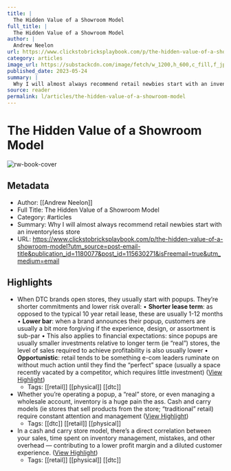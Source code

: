```yaml
---
title: |
  The Hidden Value of a Showroom Model
full_title: |
  The Hidden Value of a Showroom Model
author: |
  Andrew Neelon
url: https://www.clickstobricksplaybook.com/p/the-hidden-value-of-a-showroom-model?utm_source=post-email-title&publication_id=1180077&post_id=115630271&isFreemail=true&utm_medium=email
category: articles
image_url: https://substackcdn.com/image/fetch/w_1200,h_600,c_fill,f_jpg,q_auto:good,fl_progressive:steep,g_auto/https%3A%2F%2Fsubstack-post-media.s3.amazonaws.com%2Fpublic%2Fimages%2F3cd99e31-f5d4-4952-809c-e1883968c086_1200x800.webp
published_date: 2023-05-24
summary: |
  Why I will almost always recommend retail newbies start with an inventoryless store
source: reader
permalink: l/articles/the-hidden-value-of-a-showroom-model
---
```

# The Hidden Value of a Showroom Model

![rw-book-cover](https://substackcdn.com/image/fetch/w_1200,h_600,c_fill,f_jpg,q_auto:good,fl_progressive:steep,g_auto/https%3A%2F%2Fsubstack-post-media.s3.amazonaws.com%2Fpublic%2Fimages%2F3cd99e31-f5d4-4952-809c-e1883968c086_1200x800.webp)

## Metadata
- Author: [[Andrew Neelon]]
- Full Title: The Hidden Value of a Showroom Model
- Category: #articles
- Summary: Why I will almost always recommend retail newbies start with an inventoryless store
- URL: https://www.clickstobricksplaybook.com/p/the-hidden-value-of-a-showroom-model?utm_source=post-email-title&publication_id=1180077&post_id=115630271&isFreemail=true&utm_medium=email

## Highlights
- When DTC brands open stores, they usually start with popups. They’re shorter commitments and lower risk overall:
  • **Shorter lease term**: as opposed to the typical 10 year retail lease, these are usually 1-12 months
  • **Lower bar**: when a brand announces their popup, customers are usually a bit more forgiving if the experience, design, or assortment is sub-par
  • This also applies to financial expectations: since popups are usually smaller investments relative to longer term (ie “real”) stores, the level of sales required to achieve profitability is also usually lower
  • **Opportunistic**: retail tends to be something e-com leaders ruminate on without much action until they find the “perfect” space (usually a space recently vacated by a competitor, which requires little investment) ([View Highlight](https://read.readwise.io/read/01h1bns03kdtp1yxjwtf3hkrf2))
    - Tags: [[retail]] [[physical]] [[dtc]] 
- Whether you’re operating a popup, a “real” store, or even managing a wholesale account, inventory is a huge pain the ass.
  Cash and carry models (ie stores that sell products from the store; “traditional” retail) require constant attention and management ([View Highlight](https://read.readwise.io/read/01h1bnsrvn0h7bx478akrmfdj8))
    - Tags: [[dtc]] [[retail]] [[physical]] 
- In a cash and carry store model, there’s a direct correlation between your sales, time spent on inventory management, mistakes, and other overhead — contributing to a lower profit margin and a diluted customer experience. ([View Highlight](https://read.readwise.io/read/01h1bnv4m1q04egrz0gx5x6jsg))
    - Tags: [[retail]] [[physical]] [[dtc]] 


